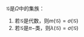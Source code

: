 $\mathscr G$是$\Omega$中的集族：
1. 若$\mathscr G$是代数，则$m(\mathscr G)=\sigma(\mathscr G)$
2. 若$\mathscr G$是$\pi-$类，则$\lambda(\mathscr G) = \sigma(\mathscr G)$
